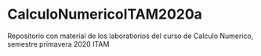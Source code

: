 # CalculoNumericoITAM2020a
Repositorio con material de los laboratiorios del curso de Calculo Numerico, semestre primavera 2020 ITAM
